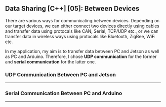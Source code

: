 ## Data Sharing [C++] [05]: Between Devices

There are various ways for communicating between devices. Depending on our target devices, we can either connect two devices directly using cables and transfer data using protocals like CAN, Serial, TCP/UDP etc., or we can transfer data in wireless ways using protocals like Bluetooth, ZigBee, WiFi etc. 

In my application, my aim is to transfer data between PC and Jetson as well as PC and Arduino. Therefore, I chose __UDP communication__ for the former and __serial communication__ for the latter one. 

### UDP Communication Between PC and Jetson


---
### Serial Communication Between PC and Arduino


---
